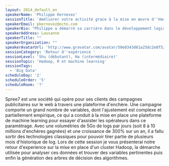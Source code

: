 ```yaml
---
layout: 2014_default_en
speakerName: 'Philippe Kernevez'
sessionTitle: 'Améliorer votre activité grace à la mise en œuvre d''Hadoop et R. Retour d''experience d''un projet d''optimisation de campagnes publicitaires'
speakerEmail: pkernevez@octo.com
speakerBio: "Philippe a démarré sa carrière dans le développement logiciel en 1995 sur des technologies clients/serveurs (L4G Natstar, forté) avant de prendre un virage (radical) vers Java en 1998 puis de s'orienter vers le conseil en architecture chez OCTO Technology.\nPhilippe a eu l'occasion de participer à un large spectre de projets, d'équipes et de contextes. \nIl participe à plusieurs projets Open Source (Maven, JMonitoring), il est membre de l'OSSGTP ( http://www.ossgtp.org/ ) et aime découvrir de nouveaux langages et paradigmes.\n"
speakerAddress: Lausanne
speakerTitle: ""
speakerOrganization: ""
speakerAvatarUrl: 'http://www.gravatar.com/avatar/50e0343d61a25dc2e8f524cc91350fd8?size=200'
sessionCategory: 'Retour d''expérience '
sessionLevel: 'Shu (débutant), Ha (intermédiaire)'
sessionTopic: 'Hadoop, R et machine learning'
sessionTags:
  - 'Big Data'
scheduleDay: '2'
scheduleOrder: '5'
scheduleRoom: '?'
---
```


Spree7 est une société qui opère pour ses clients des campagnes publicitaires sur le web à travers une plateforme d'enchère. Une campagne comporte un grand nombre de variables, dont l'ajustement est complexe et partiellement empirique, ce qui a conduit à la mise en place une plateforme de machine learning pour essayer d'assister les opérateurs dans ce paramètrage.
Avec une volumétries de 5Go de logs par jours (soit 8 à 10 millions d'enchères gagnées) et une croissance de 300% sur un an, il a fallu sortir des technologies classiques pour pouvoir tirer partie de plusieurs mois d'historique de log.
Lors de cette session je vous présenterai notre retour d'experience sur la mise en place d'un cluster Hadoop, la démarche utilisée pour analyser ces données et trouver des variables pertinentes puis enfin la génération des arbres de décision des algorithmes.
